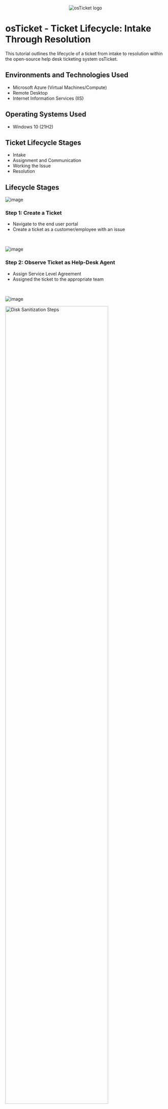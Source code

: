 <p align="center">
<img src="https://i.imgur.com/Clzj7Xs.png" alt="osTicket logo"/>
</p>

<h1>osTicket - Ticket Lifecycle: Intake Through Resolution</h1>
This tutorial outlines the lifecycle of a ticket from intake to resolution within the open-source help desk ticketing system osTicket.<br />


<h2>Environments and Technologies Used</h2>

- Microsoft Azure (Virtual Machines/Compute)
- Remote Desktop
- Internet Information Services (IIS)

<h2>Operating Systems Used </h2>

- Windows 10</b> (21H2)

<h2>Ticket Lifecycle Stages</h2>

- Intake
- Assignment and Communication
- Working the Issue
- Resolution

<h2>Lifecycle Stages</h2>

![image](https://github.com/user-attachments/assets/95ab4156-d8c3-4a27-9ee8-f7806aea6d36)

### Step 1: Create a Ticket
- Navigate to the end user portal
- Create a ticket as a customer/employee with an issue
<br />

![image](https://github.com/user-attachments/assets/1e20615a-7f0f-4f28-bed0-930f17381600)

### Step 2: Observe Ticket as Help-Desk Agent
- Assign Service Level Agreement
- Assigned the ticket to the appropriate team
<br />

![image](https://github.com/user-attachments/assets/8d119088-cf6f-4d32-a983-f9fc353abce2)


<p>
<img src="https://i.imgur.com/DJmEXEB.png" height="80%" width="80%" alt="Disk Sanitization Steps"/>
</p>
<p>
Lorem ipsum dolor sit amet, consectetur adipiscing elit, sed do eiusmod tempor incididunt ut labore et dolore magna aliqua. Ut enim ad minim veniam, quis nostrud exercitation ullamco laboris nisi ut aliquip ex ea commodo consequat. Duis aute irure dolor in reprehenderit in voluptate velit esse cillum dolore eu fugiat nulla pariatur.
</p>
<br />
